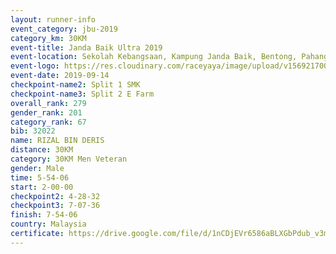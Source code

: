 ```yaml
---
layout: runner-info 
event_category: jbu-2019 
category_km: 30KM 
event-title: Janda Baik Ultra 2019
event-location: Sekolah Kebangsaan, Kampung Janda Baik, Bentong, Pahang, Malaysia 
event-logo: https://res.cloudinary.com/raceyaya/image/upload/v1569217009/logo/janda-baik_vch1pc.jpg 
event-date: 2019-09-14 
checkpoint-name2: Split 1 SMK 
checkpoint-name3: Split 2 E Farm 
overall_rank: 279
gender_rank: 201
category_rank: 67
bib: 32022
name: RIZAL BIN DERIS
distance: 30KM
category: 30KM Men Veteran
gender: Male
time: 5-54-06
start: 2-00-00
checkpoint2: 4-28-32
checkpoint3: 7-07-36
finish: 7-54-06
country: Malaysia
certificate: https://drive.google.com/file/d/1nCDjEVr6586aBLXGbPdub_v3myp7a3DH/view?usp=sharing
---
```

